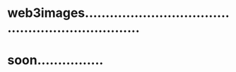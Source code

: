 # web3images...................................................................
# soon................
